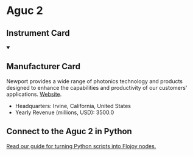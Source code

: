 
# Aguc 2

## Instrument Card



<details open>
<summary><h2>Manufacturer Card</h2></summary>

Newport provides a wide range of photonics technology and products designed to enhance the capabilities and productivity of our customers' applications. <a href="https://www.newport.com/">Website</a>.

<ul>
  <li>Headquarters: Irvine, California, United States</li>
  <li>Yearly Revenue (millions, USD): 3500.0</li>
</ul>
</details>

## Connect to the Aguc 2 in Python

[Read our guide for turning Python scripts into Flojoy nodes.](https://docs.flojoy.ai/custom-nodes/creating-custom-node/)



